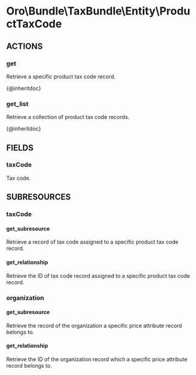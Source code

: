 # Oro\Bundle\TaxBundle\Entity\ProductTaxCode

## ACTIONS

### get

Retrieve a specific product tax code record.

{@inheritdoc}

### get_list

Retrieve a collection of product tax code records.

{@inheritdoc}

## FIELDS

### taxCode

Tax code.

## SUBRESOURCES

### taxCode

#### get_subresource

Retrieve a record of tax code assigned to a specific product tax code record.

#### get_relationship

Retrieve the ID of tax code record assigned to a specific product tax code record.

### organization

#### get_subresource

Retrieve the record of the organization a specific price attribute record belongs to.

#### get_relationship

Retrieve the ID of the organization record which a specific price attribute record belongs to.
